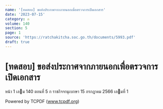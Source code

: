```yaml
---
name: '[ทดสอบ] ขอส่งประกาศจากภายนอกเพื่อตรวจการเปิดเอกสาร'
date: '2023-07-15'
category: ก
volume: 140
section: 5
page: 1
source: 'https://ratchakitcha.soc.go.th/documents/5993.pdf'
draft: true
---
```


# [ทดสอบ] ขอส่งประกาศจากภายนอกเพื่อตรวจการเปิดเอกสาร

หน้า 1 เลม 140 ตอนที่ 5 ก ราชกิจจานุเบกษา 15 กรกฎาคม 2566 เลมที่ 1

Powered by TCPDF (www.tcpdf.org)
